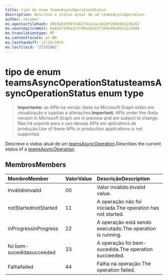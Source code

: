```yaml
---
title: tipo de enum teamsAsyncOperationStatus
description: Descreve o status atual de um teamsAsyncOperation.
author: nkramer
ms.openlocfilehash: 49b5b81999714627b1a1acd42df208594123b262
ms.sourcegitcommit: 6a82bf240a3cfc0baabd227349e08a08311e3d44
ms.translationtype: MT
ms.contentlocale: pt-BR
ms.lasthandoff: 12/18/2018
ms.locfileid: "27332001"
---
```

# <a name="teamsasyncoperationstatus-enum-type"></a><span data-ttu-id="be66f-103">tipo de enum teamsAsyncOperationStatus</span><span class="sxs-lookup"><span data-stu-id="be66f-103">teamsAsyncOperationStatus enum type</span></span>

> <span data-ttu-id="be66f-104">**Importante:** as APIs na versão /beta no Microsoft Graph estão em visualização e sujeitas a alterações.</span><span class="sxs-lookup"><span data-stu-id="be66f-104">**Important:** APIs under the /beta version in Microsoft Graph are in preview and are subject to change.</span></span> <span data-ttu-id="be66f-105">Não há suporte para o uso dessas APIs em aplicativos de produção.</span><span class="sxs-lookup"><span data-stu-id="be66f-105">Use of these APIs in production applications is not supported.</span></span>

<span data-ttu-id="be66f-106">Descreve o status atual de um [teamsAsyncOperation](teamsasyncoperation.md).</span><span class="sxs-lookup"><span data-stu-id="be66f-106">Describes the current status of a [teamsAsyncOperation](teamsasyncoperation.md).</span></span>

## <a name="members"></a><span data-ttu-id="be66f-107">Membros</span><span class="sxs-lookup"><span data-stu-id="be66f-107">Members</span></span>

| <span data-ttu-id="be66f-108">Membro</span><span class="sxs-lookup"><span data-stu-id="be66f-108">Member</span></span> | <span data-ttu-id="be66f-109">Valor</span><span class="sxs-lookup"><span data-stu-id="be66f-109">Value</span></span>| <span data-ttu-id="be66f-110">Descrição</span><span class="sxs-lookup"><span data-stu-id="be66f-110">Description</span></span> |
|:---------------|:--------|:----------|
|<span data-ttu-id="be66f-111">Inválido</span><span class="sxs-lookup"><span data-stu-id="be66f-111">invalid</span></span>|<span data-ttu-id="be66f-112">0</span><span class="sxs-lookup"><span data-stu-id="be66f-112">0</span></span>|<span data-ttu-id="be66f-113">Valor inválido.</span><span class="sxs-lookup"><span data-stu-id="be66f-113">Invalid value.</span></span>|
|<span data-ttu-id="be66f-114">notStarted</span><span class="sxs-lookup"><span data-stu-id="be66f-114">notStarted</span></span>|<span data-ttu-id="be66f-115">1</span><span class="sxs-lookup"><span data-stu-id="be66f-115">1</span></span>|<span data-ttu-id="be66f-116">A operação não foi iniciada.</span><span class="sxs-lookup"><span data-stu-id="be66f-116">The operation has not started.</span></span>|
|<span data-ttu-id="be66f-117">inProgress</span><span class="sxs-lookup"><span data-stu-id="be66f-117">inProgress</span></span>|<span data-ttu-id="be66f-118">2</span><span class="sxs-lookup"><span data-stu-id="be66f-118">2</span></span>|<span data-ttu-id="be66f-119">A operação está sendo executado.</span><span class="sxs-lookup"><span data-stu-id="be66f-119">The operation is running.</span></span>|
|<span data-ttu-id="be66f-120">foi bem-sucedida</span><span class="sxs-lookup"><span data-stu-id="be66f-120">succeeded</span></span>|<span data-ttu-id="be66f-121">3</span><span class="sxs-lookup"><span data-stu-id="be66f-121">3</span></span>|<span data-ttu-id="be66f-122">A operação foi bem-sucedida.</span><span class="sxs-lookup"><span data-stu-id="be66f-122">The operation succeeded.</span></span>|
|<span data-ttu-id="be66f-123">Falha</span><span class="sxs-lookup"><span data-stu-id="be66f-123">failed</span></span>|<span data-ttu-id="be66f-124">4</span><span class="sxs-lookup"><span data-stu-id="be66f-124">4</span></span>|<span data-ttu-id="be66f-125">Falha na operação.</span><span class="sxs-lookup"><span data-stu-id="be66f-125">The operation failed.</span></span>|